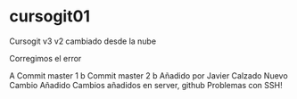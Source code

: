# cursogit01
Cursogit
v3
v2 cambiado desde la nube

Corregimos el error

A 
Commit master 1 b
Commit master 2 b
Añadido por Javier Calzado
Nuevo Cambio Añadido
Cambios añadidos en server, github
Problemas con SSH!